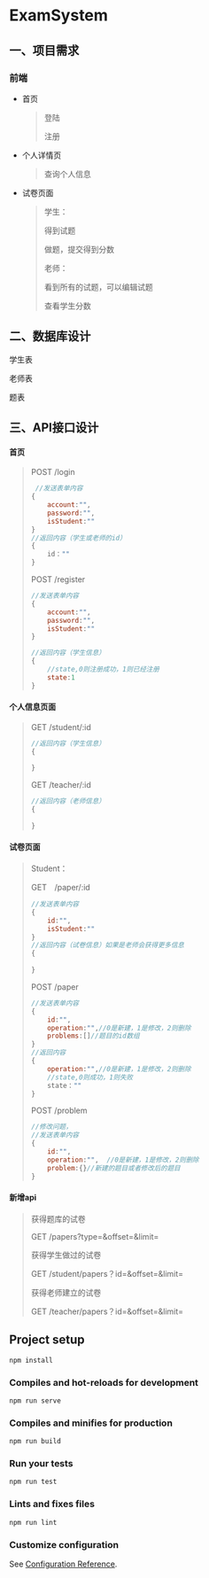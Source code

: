 # ExamSystem

## 一、项目需求

### 前端

- 首页

  > 登陆
  >
  > 注册

- 个人详情页

  > 查询个人信息

- 试卷页面

  > 学生：
  >
  > 得到试题
  >
  > 做题，提交得到分数
  >
  > 老师：
  >
  > 看到所有的试题，可以编辑试题
  >
  > 查看学生分数

## 二、数据库设计

学生表

老师表

题表

## 三、API接口设计

#### 首页

> POST    /login
>
> ```js
>  //发送表单内容
> {
>     account:"",
>     password:"",
>     isStudent:""
> }
> //返回内容（学生或老师的id）
> {
>     id：""
> }
> ```
>
> 
>
> POST   /register
>
> ```javascript
> //发送表单内容
> {
>     account:"",
>     password:"",
>     isStudent:""
> }
> 
> //返回内容（学生信息）
> {
>     //state,0则注册成功，1则已经注册
>     state:1
> }
> ```

#### 个人信息页面

> GET    /student/:id
>
> ```javascript
> //返回内容（学生信息）
> {
>    
> }
> ```
>
> GET    /teacher/:id
>
> ```js
> //返回内容（老师信息）
> {
>     
> }
> ```

#### 试卷页面

> Student：
>
> GET　/paper/:id
>
> ```js
> //发送表单内容
> {
>     id:"",
>     isStudent:""
> }
> //返回内容（试卷信息）如果是老师会获得更多信息
> {
>     
> }
> ```
>
> POST   /paper
>
> ```js
> //发送表单内容
> {
>     id:"",
>     operation:"",//0是新建，1是修改，2则删除
>     problems:[]//题目的id数组
> }
> //返回内容
> {
>     operation:"",//0是新建，1是修改，2则删除
>     //state,0则成功，1则失败
>     state：""
> }
> ```
>
> POST   /problem 
>
> ```js
> //修改问题，
> //发送表单内容
> {
>     id:"",
>     operation:"",  //0是新建，1是修改，2则删除
>     problem:{}//新建的题目或者修改后的题目
> }
> ```
>

#### 新增api

>获得题库的试卷
>
>GET    /papers?type=&offset=&limit=
>
>获得学生做过的试卷
>
>GET    /student/papers？id=&offset=&limit=
>
>获得老师建立的试卷
>
>GET    /teacher/papers？id=&offset=&limit=




## Project setup
```
npm install
```

### Compiles and hot-reloads for development
```
npm run serve
```

### Compiles and minifies for production
```
npm run build
```

### Run your tests
```
npm run test
```

### Lints and fixes files
```
npm run lint
```

### Customize configuration
See [Configuration Reference](https://cli.vuejs.org/config/).
